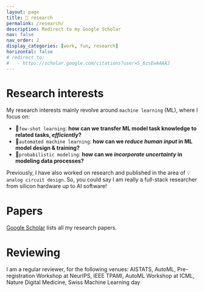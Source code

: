 ```yaml
---
layout: page
title: 🔬 research
permalink: /research/
description: Redirect to my Google Scholar
nav: false
nav_order: 2
display_categories: [work, fun, research]
horizontal: false
# redirect_to:
#   - https://scholar.google.com/citations?user=S_6zsEwAAAAJ
---
```

# Research interests
My research interests mainly revolve around `machine learning` (ML), where I focus on:
- 🎯`few-shot learning`: **how can we transfer ML model task knowledge to related tasks, *efficiently*?**
  <!-- - Selected work: [RegressionNet](https://arxiv.org/abs/1905.13613), [ProtoTransfer](https://arxiv.org/abs/2006.11325), [Genomic Meta-Learning](https://www.nature.com/articles/s41467-020-20167-3) -->
- 🤖`automated machine learning`: **how can we *reduce human input* in ML model design & training?**
  <!-- - Selected work: [MALTML](https://proceedings.mlr.press/v148/devos21a), [Reproducing R2D2 & MAML](https://openreview.net/forum?id=BJx0N2I6IN) -->
- 🎲`probabilistic modeling`: **how can we *incorporate uncertainty* in modeling data processes?**
  <!-- - Selected work: *forthcoming* -->

Previously, I have also worked on research and published in the area of 💡`analog circuit design`. So, you could say I am really a full-stack researcher from silicon hardware up to AI software!

# Papers
<a href="https://scholar.google.com/citations?user={{ site.scholar_userid }}" title="Google Scholar"><i class="ai ai-google-scholar"></i> Google Scholar</a> lists all my research papers.

# Reviewing
I am a regular reviewer, for the following venues:
AISTATS, AutoML, Pre-registration Workshop at NeurIPS, IEEE TPAMI, AutoML Workshop at ICML, Nature Digital Medicine, Swiss Machine Learning day
